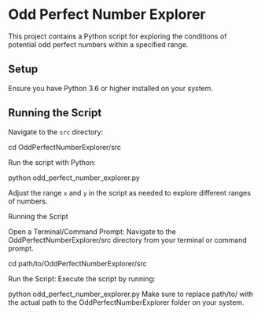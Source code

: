 # Odd Perfect Number Explorer

This project contains a Python script for exploring the conditions of potential odd perfect numbers within a specified range.

## Setup

Ensure you have Python 3.6 or higher installed on your system.

## Running the Script

Navigate to the `src` directory:

cd OddPerfectNumberExplorer/src

Run the script with Python:

python odd_perfect_number_explorer.py

Adjust the range `x` and `y` in the script as needed to explore different ranges of numbers.

Running the Script

Open a Terminal/Command Prompt: Navigate to the OddPerfectNumberExplorer/src directory from your terminal or command prompt.

cd path/to/OddPerfectNumberExplorer/src

Run the Script: Execute the script by running:

python odd_perfect_number_explorer.py
Make sure to replace path/to/ with the actual path to the OddPerfectNumberExplorer folder on your system.